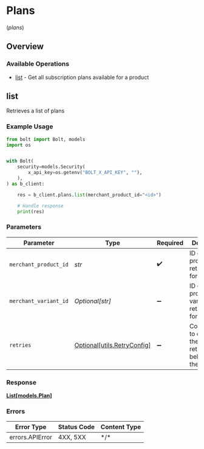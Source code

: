 # Plans
(*plans*)

## Overview

### Available Operations

* [list](#list) - Get all subscription plans available for a product

## list

Retrieves a list of plans

### Example Usage

```python
from bolt import Bolt, models
import os


with Bolt(
    security=models.Security(
        x_api_key=os.getenv("BOLT_X_API_KEY", ""),
    ),
) as b_client:

    res = b_client.plans.list(merchant_product_id="<id>")

    # Handle response
    print(res)

```

### Parameters

| Parameter                                                           | Type                                                                | Required                                                            | Description                                                         |
| ------------------------------------------------------------------- | ------------------------------------------------------------------- | ------------------------------------------------------------------- | ------------------------------------------------------------------- |
| `merchant_product_id`                                               | *str*                                                               | :heavy_check_mark:                                                  | ID of the product to retrieve plans for.                            |
| `merchant_variant_id`                                               | *Optional[str]*                                                     | :heavy_minus_sign:                                                  | ID of the product variant to retrieve plans for.                    |
| `retries`                                                           | [Optional[utils.RetryConfig]](../../models/utils/retryconfig.md)    | :heavy_minus_sign:                                                  | Configuration to override the default retry behavior of the client. |

### Response

**[List[models.Plan]](../../models/.md)**

### Errors

| Error Type      | Status Code     | Content Type    |
| --------------- | --------------- | --------------- |
| errors.APIError | 4XX, 5XX        | \*/\*           |